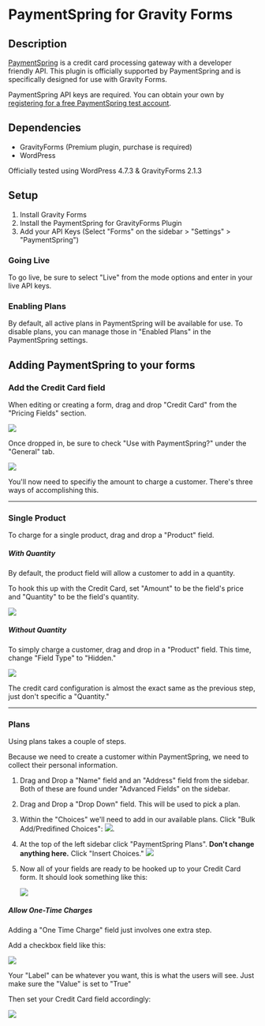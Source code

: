 # PaymentSpring for Gravity Forms

## Description

[PaymentSpring](https://www.paymentspring.com/) is a credit card processing gateway with a developer friendly API. This plugin is officially supported by PaymentSpring and is specifically designed for use with Gravity Forms. 

PaymentSpring API keys are required.  You can obtain your own by [registering for a free PaymentSpring test account](https://www.paymentspring.com/signup). 

## Dependencies

* GravityForms (Premium plugin, purchase is required)
* WordPress 

Officially tested using WordPress 4.7.3 & GravityForms 2.1.3

## Setup
 
1. Install Gravity Forms
2. Install the PaymentSpring for GravityForms Plugin
3. Add your API Keys (Select "Forms" on the sidebar > "Settings" > "PaymentSpring")

### Going Live
To go live, be sure to select "Live" from the mode options and enter in your live API keys.

### Enabling Plans

By default, all active plans in PaymentSpring will be available for use. To disable plans, you can manage those in "Enabled Plans" in the PaymentSpring settings.

## Adding PaymentSpring to your forms

### Add the Credit Card field

When editing or creating a form, drag and drop "Credit Card" from the "Pricing Fields" section. 

![](readme_images/credit-card-field.png)

Once dropped in, be sure to check "Use with PaymentSpring?" under the "General" tab.

![](readme_images/use-with-paymentspring.png)

You'll now need to specifiy the amount to charge a customer. There's three ways of accomplishing this.

***

### Single Product

To charge for a single product, drag and drop a "Product" field.

##### With Quantity

By default, the product field will allow a customer to add in a quantity. 

To hook this up with the Credit Card, set "Amount" to be the field's price and "Quantity" to be the field's quantity.

![](readme_images/credit-card-config-with-quantity.png)

##### Without Quantity

To simply charge a customer, drag and drop in a "Product" field. This time, change "Field Type" to "Hidden."

![](readme_images/without-quantity.png)

The credit card configuration is almost the exact same as the previous step, just don't specific a "Quantity."

***

### Plans

Using plans takes a couple of steps. 

Because we need to create a customer within PaymentSpring, we need to collect their personal information. 

1. Drag and Drop a "Name" field and an "Address" field from the sidebar. Both of these are found under "Advanced Fields" on the sidebar.
2. Drag and Drop a "Drop Down" field. This will be used to pick a plan.
3. Within the "Choices" we'll need to add in our available plans. Click "Bulk Add/Predifined Choices": ![](readme_images/default-choices.png).     
4. At the top of the left sidebar click "PaymentSpring Plans". **Don't change anything here.** Click "Insert Choices." ![](readme_images/predefined-choices.png)
5. Now all of your fields are ready to be hooked up to your Credit Card form. It should look something like this: 

	![](readme_images/credit-card-with-plans.png)


##### Allow One-Time Charges

Adding a "One Time Charge" field just involves one extra step. 

Add a checkbox field like this:

![](readme_images/single-charge-field.png)

Your "Label" can be whatever you want, this is what the users will see. Just make sure the "Value" is set to "True"

Then set your Credit Card field accordingly:

![](readme_images/credit-card-with-plans-single-charge.png)